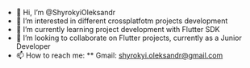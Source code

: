 - 👋 Hi, I’m @ShyrokyiOleksandr
- 👀 I’m interested in different crossplatfotm projects development
- 🌱 I’m currently learning project development with Flutter SDK
- 💞️ I’m looking to collaborate on Flutter projects, currently as a Junior Developer 
- 📫 How to reach me: 
** Gmail: shyrokyi.oleksandr@gmail.com

<!---
ShyrokyiOleksandr/ShyrokyiOleksandr is a ✨ special ✨ repository because its `README.md` (this file) appears on your GitHub profile.
You can click the Preview link to take a look at your changes.
--->
